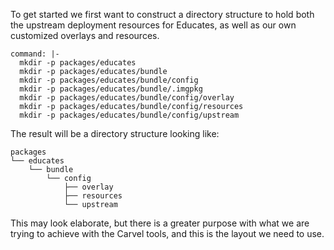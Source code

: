 To get started we first want to construct a directory structure to hold both
the upstream deployment resources for Educates, as well as our own customized
overlays and resources.

```terminal:execute
command: |-
  mkdir -p packages/educates
  mkdir -p packages/educates/bundle
  mkdir -p packages/educates/bundle/config
  mkdir -p packages/educates/bundle/.imgpkg
  mkdir -p packages/educates/bundle/config/overlay
  mkdir -p packages/educates/bundle/config/resources
  mkdir -p packages/educates/bundle/config/upstream
```

The result will be a directory structure looking like:

```
packages
└── educates
    └── bundle
        └── config
            ├── overlay
            ├── resources
            └── upstream
```

This may look elaborate, but there is a greater purpose with what we are
trying to achieve with the Carvel tools, and this is the layout we need to
use.

